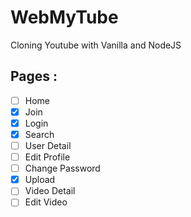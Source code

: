 
# WebMyTube

Cloning Youtube with Vanilla and NodeJS


## Pages : 

- [ ] Home
- [X] Join
- [X] Login
- [X] Search
- [ ] User Detail
- [ ] Edit Profile
- [ ] Change Password
- [X] Upload
- [ ] Video Detail
- [ ] Edit Video